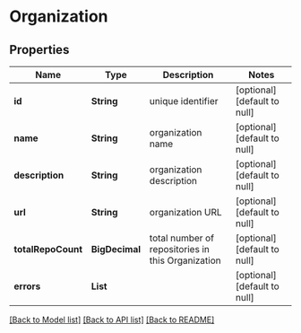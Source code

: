 # Organization
## Properties

| Name | Type | Description | Notes |
|------------ | ------------- | ------------- | -------------|
| **id** | **String** | unique identifier | [optional] [default to null] |
| **name** | **String** | organization name | [optional] [default to null] |
| **description** | **String** | organization description | [optional] [default to null] |
| **url** | **String** | organization URL | [optional] [default to null] |
| **totalRepoCount** | **BigDecimal** | total number of repositories in this Organization | [optional] [default to null] |
| **errors** | **List** |  | [optional] [default to null] |

[[Back to Model list]](../README.md#documentation-for-models) [[Back to API list]](../README.md#documentation-for-api-endpoints) [[Back to README]](../README.md)

